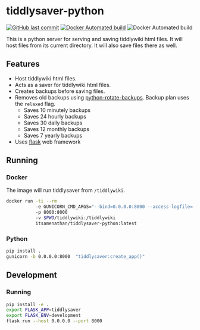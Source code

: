 # tiddlysaver-python

[![GitHub last commit](https://img.shields.io/github/last-commit/itsamenathan/tiddlysaver-python)](https://github.com/itsamenathan/tiddlysaver-python) [![Docker Automated build](https://img.shields.io/docker/cloud/automated/itsamenathan/tiddlysaver-python)](https://hub.docker.com/r/itsamenathan/tiddlysaver-python) ![Docker Automated build](https://img.shields.io/docker/image-size/itsamenathan/tiddlysaver-python?sort=semver)

This is a python server for serving and saving tiddlywiki html files.  It will host files from its current directory.  It will also save files there as well.

## Features

* Host tiddlywiki html files.
* Acts as a saver for tiddlywiki html files.
* Creates backups before saving files.
* Removes old backups using [python-rotate-backups](https://github.com/xolox/python-rotate-backups). Backup plan uses the `relaxed` flag.
  * Saves 10 minutely backups
  * Saves 24 hourly backups
  * Saves 30 daily backups
  * Saves 12 monthly backups
  * Saves 7 yearly backups
* Uses [flask](https://flask.palletsprojects.com/) web framework

## Running

### Docker

The image will run tiddlysaver from `/tiddlywiki`.

```bash
docker run -ti --rm
           -e GUNICORN_CMD_ARGS="--bind=0.0.0.0:8000 --access-logfile=-"
           -p 8000:8000
           -v $PWD/tiddlywiki:/tiddlywiki
           itsamenathan/tiddlysaver-python:latest
```

### Python

```bash
pip install .
gunicorn -b 0.0.0.0:8000  "tiddlysaver:create_app()"
```

## Development

### Running

```bash
pip install -e .
export FLASK_APP=tiddlysaver
export FLASK_ENV=development
flask run --host 0.0.0.0 --port 8000
```
